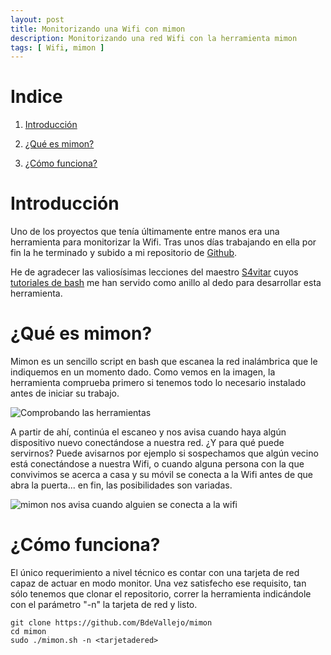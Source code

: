 ```yaml
---
layout: post
title: Monitorizando una Wifi con mimon
description: Monitorizando una red Wifi con la herramienta mimon
tags: [ Wifi, mimon ]
---
```


# Indice

1. [Introducción](#introduction)

2. [¿Qué es mimon?](#quees)

3. [¿Cómo funciona?](#como)


# Introducción<a id="introduction"></a>

Uno de los proyectos que tenía últimamente entre manos era una herramienta para monitorizar la Wifi. Tras unos días trabajando en ella por fin la he terminado y subido a mi repositorio de [Github](https://github.com/BdeVallejo/mimon).

He de agradecer las valiosísimas lecciones del maestro [S4vitar](https://github.com/s4vitar) cuyos [tutoriales de bash](https://www.youtube.com/watch?v=Mwt_RbdpJhk&t=4351s) me han servido como anillo al dedo para desarrollar esta herramienta.

# ¿Qué es mimon?<a id="quees"></a>

Mimon es un sencillo script en bash que escanea la red inalámbrica que le indiquemos en un momento dado. Como vemos en la imagen, la herramienta comprueba primero si tenemos todo lo necesario instalado antes de iniciar su trabajo.

<img src="../../../../assets/images/mimon/wifi.png"
     alt="Comprobando las herramientas"
     style="float: center; margin-right: 10px; " />

A partir de ahí, continúa el escaneo y nos avisa cuando haya algún dispositivo nuevo conectándose a nuestra red. ¿Y para qué puede servirnos? Puede avisarnos por ejemplo si sospechamos que algún vecino está conectándose a nuestra Wifi, o cuando alguna persona con la que convivimos se acerca a casa y su móvil se conecta a la Wifi antes de que abra la puerta... en fin, las posibilidades son variadas.

<img src="../../../../assets/images/mimon/new-device.png"
     alt="mimon nos avisa cuando alguien se conecta a la wifi"
     style="float: center; margin-right: 10px; " />

# ¿Cómo funciona?<a id="como"></a>

El único requerimiento a nivel técnico es contar con una tarjeta de red capaz de actuar en modo monitor. Una vez satisfecho ese requisito, tan sólo tenemos que clonar el repositorio, correr la herramienta indicándole con el parámetro "-n" la tarjeta de red y listo.

```
git clone https://github.com/BdeVallejo/mimon
cd mimon
sudo ./mimon.sh -n <tarjetadered> 
```
